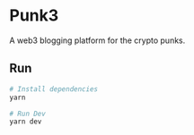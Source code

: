 # Punk3

A web3 blogging platform for the crypto punks.

## Run

```sh
# Install dependencies
yarn

# Run Dev
yarn dev
```
